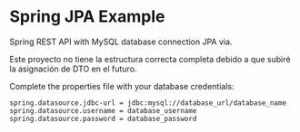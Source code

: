 # Spring JPA Example

Spring REST API with MySQL database connection JPA via.

Este proyecto no tiene la estructura correcta completa debido a que subiré la asignación de DTO en el futuro.

Complete the properties file with your database credentials:

````
spring.datasource.jdbc-url = jdbc:mysql://database_url/database_name
spring.datasource.username = database_username
spring.datasource.password = database_password
````